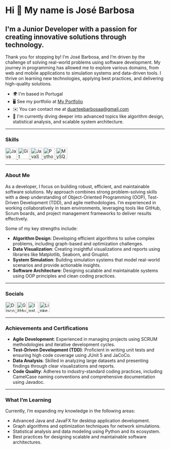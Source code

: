 # Hi 👋 My name is José Barbosa  

I'm a Junior Developer with a passion for creating innovative solutions through technology.  
--------------------

Thank you for stopping by! I’m José Barbosa, and I’m driven by the challenge of solving real-world problems using software development. My journey in programming has allowed me to explore various domains, from web and mobile applications to simulation systems and data-driven tools. I thrive on learning new technologies, applying best practices, and delivering high-quality solutions.

* 🌍  I'm based in Portugal  
* 🖥️  See my portfolio at [My Portfolio](https://portfolio-react-js-eight.vercel.app/)   
* ✉️  You can contact me at [duarteebarbosaa@gmail.com](mailto:duarteebarbosaa@gmail.com)  
* 🧠  I'm currently diving deeper into advanced topics like algorithm design, statistical analysis, and scalable system architecture.

---

### Skills  

<p align="left">
  <a href="https://www.java.com/"  target="_blank" rel="noreferrer">
    <img src="https://raw.githubusercontent.com/danielcranney/readme-generator/main/public/icons/skills/java-colored.svg"  width="36" height="36" alt="Java" />
  </a>
  <a href="https://git-scm.com/"  target="_blank" rel="noreferrer">
    <img src="https://raw.githubusercontent.com/danielcranney/readme-generator/main/public/icons/skills/git-colored.svg"  width="36" height="36" alt="Git" />
  </a>
  <a href="https://developer.mozilla.org/en-US/docs/Web/JavaScript"  target="_blank" rel="noreferrer">
    <img src="https://raw.githubusercontent.com/danielcranney/readme-generator/main/public/icons/skills/javascript-colored.svg"  width="36" height="36" alt="JavaScript" />
  </a>
  <a href="https://www.python.org/"  target="_blank" rel="noreferrer">
    <img src="https://raw.githubusercontent.com/danielcranney/readme-generator/main/public/icons/skills/python-colored.svg"  width="36" height="36" alt="Python" />
  </a>
  <a href="https://www.mysql.com/"  target="_blank" rel="noreferrer">
    <img src="https://raw.githubusercontent.com/danielcranney/readme-generator/main/public/icons/skills/mysql-colored.svg"  width="36" height="36" alt="MySQL" />
  </a>
</p>

---

### About Me  

As a developer, I focus on building robust, efficient, and maintainable software solutions. My approach combines strong problem-solving skills with a deep understanding of Object-Oriented Programming (OOP), Test-Driven Development (TDD), and agile methodologies. I’m experienced in working collaboratively in team environments, leveraging tools like GitHub, Scrum boards, and project management frameworks to deliver results effectively.

Some of my key strengths include:
- **Algorithm Design**: Developing efficient algorithms to solve complex problems, including graph-based and optimization challenges.
- **Data Visualization**: Creating insightful visualizations and reports using libraries like Matplotlib, Seaborn, and Gnuplot.
- **System Simulation**: Building simulation systems that model real-world scenarios and provide actionable insights.
- **Software Architecture**: Designing scalable and maintainable systems using OOP principles and clean coding practices.

---

### Socials  

<p align="left">
  <a href="https://discord.com/users/386845066657792001"  target="_blank" rel="noreferrer">
    <img src="https://raw.githubusercontent.com/danielcranney/readme-generator/main/public/icons/socials/discord.svg"  width="32" height="32" alt="Discord" />
  </a>
  <a href="https://github.com/duarteebarbosaa"  target="_blank" rel="noreferrer">
    <img src="https://raw.githubusercontent.com/danielcranney/readme-generator/main/public/icons/socials/github.svg"  width="32" height="32" alt="GitHub" />
  </a>
  <a href="http://www.instagram.com/_duartebarbosa_" target="_blank" rel="noreferrer">
    <img src="https://raw.githubusercontent.com/danielcranney/readme-generator/main/public/icons/socials/instagram.svg"  width="32" height="32" alt="Instagram" />
  </a>
  <a href="https://www.linkedin.com/in/duarte-barbosa-0a806519b/"  target="_blank" rel="noreferrer">
    <img src="https://raw.githubusercontent.com/danielcranney/readme-generator/main/public/icons/socials/linkedin.svg"  width="32" height="32" alt="LinkedIn" />
  </a>
</p>

---

### Achievements and Certifications  

- **Agile Development**: Experienced in managing projects using SCRUM methodologies and iterative development cycles.  
- **Test-Driven Development (TDD)**: Proficient in writing unit tests and ensuring high code coverage using JUnit 5 and JaCoCo.  
- **Data Analysis**: Skilled in analyzing large datasets and presenting findings through clear visualizations and reports.  
- **Code Quality**: Adheres to industry-standard coding practices, including CamelCase naming conventions and comprehensive documentation using Javadoc.  

---

### What I’m Learning  

Currently, I’m expanding my knowledge in the following areas:
- Advanced Java and JavaFX for desktop application development.  
- Graph algorithms and optimization techniques for network simulations.  
- Statistical analysis and data modeling using Python and its ecosystem.  
- Best practices for designing scalable and maintainable software architectures.  

